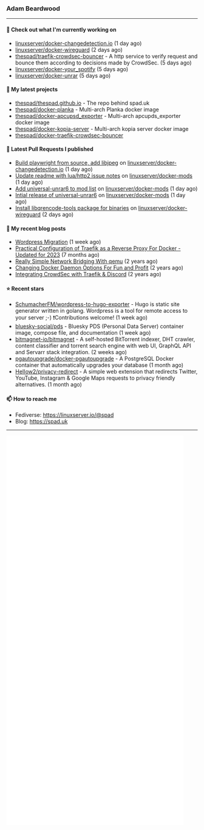 ### Adam Beardwood
---
#### 👷 Check out what I'm currently working on

- [linuxserver/docker-changedetection.io](https://github.com/linuxserver/docker-changedetection.io) (1 day ago)
- [linuxserver/docker-wireguard](https://github.com/linuxserver/docker-wireguard) (2 days ago)
- [thespad/traefik-crowdsec-bouncer](https://github.com/thespad/traefik-crowdsec-bouncer) - A http service to verify request and bounce them according to decisions made by CrowdSec. (5 days ago)
- [linuxserver/docker-your_spotify](https://github.com/linuxserver/docker-your_spotify) (5 days ago)
- [linuxserver/docker-unrar](https://github.com/linuxserver/docker-unrar) (5 days ago)

#### 🌱 My latest projects

- [thespad/thespad.github.io](https://github.com/thespad/thespad.github.io) - The repo behind spad.uk
- [thespad/docker-planka](https://github.com/thespad/docker-planka) - Multi-arch Planka docker image
- [thespad/docker-apcupsd_exporter](https://github.com/thespad/docker-apcupsd_exporter) - Multi-arch apcupds_exporter docker image
- [thespad/docker-kopia-server](https://github.com/thespad/docker-kopia-server) - Multi-arch kopia server docker image 
- [thespad/docker-traefik-crowdsec-bouncer](https://github.com/thespad/docker-traefik-crowdsec-bouncer)

#### 🔨 Latest Pull Requests I published

- [Build playwright from source, add libjpeg](https://github.com/linuxserver/docker-changedetection.io/pull/16) on [linuxserver/docker-changedetection.io](https://github.com/linuxserver/docker-changedetection.io) (1 day ago)
- [Update readme with lua/http2 issue notes](https://github.com/linuxserver/docker-mods/pull/861) on [linuxserver/docker-mods](https://github.com/linuxserver/docker-mods) (1 day ago)
- [Add universal-unrar6 to mod list](https://github.com/linuxserver/docker-mods/pull/860) on [linuxserver/docker-mods](https://github.com/linuxserver/docker-mods) (1 day ago)
- [Intial release of universal-unrar6](https://github.com/linuxserver/docker-mods/pull/858) on [linuxserver/docker-mods](https://github.com/linuxserver/docker-mods) (1 day ago)
- [Install libqrencode-tools package for binaries](https://github.com/linuxserver/docker-wireguard/pull/323) on [linuxserver/docker-wireguard](https://github.com/linuxserver/docker-wireguard) (2 days ago)

#### 📜 My recent blog posts

- [Wordpress Migration](https://www.spad.uk/posts/wordpress-migration/) (1 week ago)
- [Practical Configuration of Traefik as a Reverse Proxy For Docker - Updated for 2023](https://www.spad.uk/posts/practical-configuration-of-traefik-as-a-reverse-proxy-for-docker-updated-for-2023/) (7 months ago)
- [Really Simple Network Bridging With qemu](https://www.spad.uk/posts/really-simple-network-bridging-with-qemu/) (2 years ago)
- [Changing Docker Daemon Options For Fun and Profit](https://www.spad.uk/posts/changing-docker-daemon-options-for-fun-and-profit/) (2 years ago)
- [Integrating CrowdSec with Traefik &amp; Discord](https://www.spad.uk/posts/integrating-crowdsec-with-traefik-discord/) (2 years ago)

#### ⭐ Recent stars

- [SchumacherFM/wordpress-to-hugo-exporter](https://github.com/SchumacherFM/wordpress-to-hugo-exporter) - Hugo is static site generator written in golang. Wordpress is a tool for remote access to your server ;-) ❗️Contributions welcome! (1 week ago)
- [bluesky-social/pds](https://github.com/bluesky-social/pds) - Bluesky PDS (Personal Data Server) container image, compose file, and documentation (1 week ago)
- [bitmagnet-io/bitmagnet](https://github.com/bitmagnet-io/bitmagnet) - A self-hosted BitTorrent indexer, DHT crawler, content classifier and torrent search engine with web UI, GraphQL API and Servarr stack integration. (2 weeks ago)
- [pgautoupgrade/docker-pgautoupgrade](https://github.com/pgautoupgrade/docker-pgautoupgrade) - A PostgreSQL Docker container that automatically upgrades your database (1 month ago)
- [HeIIow2/privacy-redirect](https://github.com/HeIIow2/privacy-redirect) - A simple web extension that redirects Twitter, YouTube, Instagram &amp; Google Maps requests to privacy friendly alternatives. (1 month ago)

#### 📫 How to reach me
- Fediverse: https://linuxserver.io/@spad
- Blog: https://spad.uk
---
<img src="https://raw.githubusercontent.com/thespad/thespad/main/github-metrics.svg">
